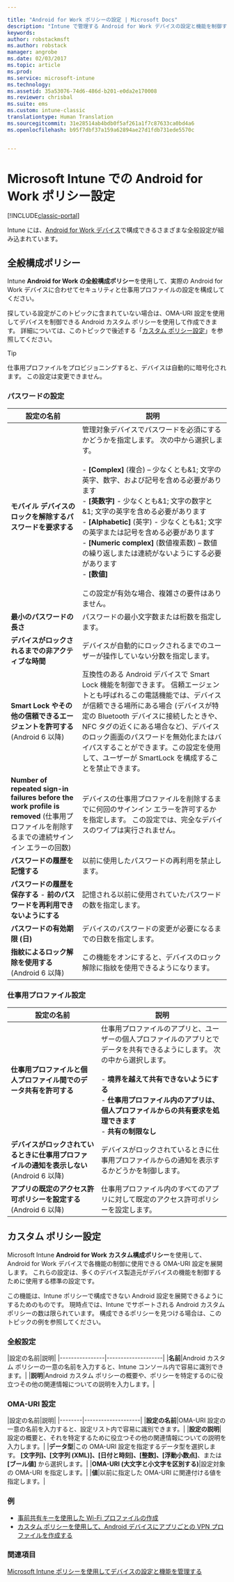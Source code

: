 ```yaml
---

title: "Android for Work ポリシーの設定 | Microsoft Docs"
description: "Intune で管理する Android for Work デバイスの設定と機能を制御するポリシーを作成します。"
keywords: 
author: robstackmsft
ms.author: robstack
manager: angrobe
ms.date: 02/03/2017
ms.topic: article
ms.prod: 
ms.service: microsoft-intune
ms.technology: 
ms.assetid: 35a53076-74d6-486d-b201-e0da2e170008
ms.reviewer: chrisbal
ms.suite: ems
ms.custom: intune-classic
translationtype: Human Translation
ms.sourcegitcommit: 31e28514ab4bdb0f5af261a1f7c87633ca0bd4a6
ms.openlocfilehash: b95f7dbf37a159a62894ae27d1fdb731ede5570c


---
```


# <a name="android-for-work-policy-settings-in-microsoft-intune"></a>Microsoft Intune での Android for Work ポリシー設定

[!INCLUDE[classic-portal](../includes/classic-portal.md)]

Intune には、[Android for Work デバイス](android-for-work.md)で構成できるさまざまな全般設定が組み込まれています。

## <a name="general-configuration-policy"></a>全般構成ポリシー

Intune **Android for Work の全般構成ポリシー**を使用して、実際の Android for Work デバイスに合わせてセキュリティと仕事用プロファイルの設定を構成してください。

探している設定がこのトピックに含まれていない場合は、OMA-URI 設定を使用してデバイスを制御できる Android カスタム ポリシーを使用して作成できます。 詳細については、このトピックで後述する「[カスタム ポリシー設定](#custom-policy-settings)」を参照してください。

> [!TIP]
> 仕事用プロファイルをプロビジョニングすると、デバイスは自動的に暗号化されます。 この設定は変更できません。

### <a name="password-settings"></a>パスワードの設定

|設定の名前|説明|
|----------------|-|
|**モバイル デバイスのロックを解除するパスワードを要求する**|管理対象デバイスでパスワードを必須にするかどうかを指定します。 次の中から選択します。<br><br>- **[Complex]** (複合) – 少なくとも&1; 文字の英字、数字、および記号を含める必要があります<br>- **[英数字]** - 少なくとも&1; 文字の数字と&1; 文字の英字を含める必要があります<br>- **[Alphabetic]** (英字) - 少なくとも&1; 文字の英字または記号を含める必要があります<br>- **[Numeric complex]** (数値複素数) – 数値の繰り返しまたは連続がないようにする必要があります<br>- **[数値]**<br><br>この設定が有効な場合、複雑さの要件はありません。|
|**最小のパスワードの長さ**|パスワードの最小文字数または桁数を指定します。|
|**デバイスがロックされるまでの非アクティブな時間**|デバイスが自動的にロックされるまでのユーザーが操作していない分数を指定します。|
|**Smart Lock やその他の信頼できるエージェントを許可する**<br>(Android 6 以降)|互換性のある Android デバイスで Smart Lock 機能を制御できます。 信頼エージェントとも呼ばれるこの電話機能では、デバイスが信頼できる場所にある場合 (デバイスが特定の Bluetooth デバイスに接続したときや、NFC タグの近くにある場合など)、デバイスのロック画面のパスワードを無効化またはバイパスすることができます。この設定を使用して、ユーザーが SmartLock を構成することを禁止できます。|
|**Number of repeated sign-in failures before the work profile is removed** (仕事用プロファイルを削除するまでの連続サインイン エラーの回数)|デバイスの仕事用プロファイルを削除するまでに何回のサインイン エラーを許可するかを指定します。 この設定では、完全なデバイスのワイプは実行されません。|
|**パスワードの履歴を記憶する**|以前に使用したパスワードの再利用を禁止します。|
|**パスワードの履歴を保存する** - **前のパスワードを再利用できないようにする**|記憶される以前に使用されていたパスワードの数を指定します。|
|**パスワードの有効期限 (日)**|デバイスのパスワードの変更が必要になるまでの日数を指定します。|
|**指紋によるロック解除を使用する**<br>(Android 6 以降)|この機能をオンにすると、デバイスのロック解除に指紋を使用できるようになります。|


### <a name="work-profile-settings"></a>仕事用プロファイル設定

|設定の名前|説明|
|----------------|-|
|**仕事用プロファイルと個人プロファイル間でのデータ共有を許可する**|仕事用プロファイルのアプリと、ユーザーの個人プロファイルのアプリとでデータを共有できるようにします。 次の中から選択します。<br><br>- **境界を越えて共有できないようにする**<br>- **仕事用プロファイル内のアプリは、個人プロファイルからの共有要求を処理できます**<br>- **共有の制限なし**|
|**デバイスがロックされているときに仕事用プロファイルの通知を表示しない**<br>(Android 6 以降)|デバイスがロックされているときに仕事用プロファイルからの通知を表示するかどうかを制御します。|
|**アプリの既定のアクセス許可ポリシーを設定する**<br>(Android 6 以降)|仕事用プロファイル内のすべてのアプリに対して既定のアクセス許可ポリシーを設定します。|


## <a name="custom-policy-settings"></a>カスタム ポリシー設定
Microsoft Intune **Android for Work カスタム構成ポリシー**を使用して、Android for Work デバイスで各機能の制御に使用できる OMA-URI 設定を展開します。 これらの設定は、多くのデバイス製造元がデバイスの機能を制御するために使用する標準の設定です。

この機能は、Intune ポリシーで構成できない Android 設定を展開できるようにするためのものです。
現時点では、Intune でサポートされる Android カスタム ポリシーの数は限られています。 構成できるポリシーを見つける場合は、このトピックの例を参照してください。

### <a name="general-settings"></a>全般設定

|設定の名前|説明|
    |----------------|--------------------|
    |**名前**|Android カスタム ポリシーの一意の名前を入力すると、Intune コンソール内で容易に識別できます。|
    |**説明**|Android カスタム ポリシーの概要や、ポリシーを特定するのに役立つその他の関連情報についての説明を入力します。|

### <a name="oma-uri-settings"></a>OMA-URI 設定

   |設定の名前|説明|
    |--------|--------------------|
    |**設定の名前**|OMA-URI 設定の一意の名前を入力すると、設定リスト内で容易に識別できます。|
    |**設定の説明**|設定の概要と、それを特定するために役立つその他の関連情報についての説明を入力します。|
    |**データ型**|この OMA-URI 設定を指定するデータ型を選択します。 **[文字列]、[文字列 (XML)]、[日付と時刻]、[整数]、[浮動小数点]**、または **[ブール値]** から選択します。|
    |**OMA-URI (大文字と小文字を区別する)**|設定対象の OMA-URI を指定します。|
    |**値**|以前に指定した OMA-URI に関連付ける値を指定します。|

### <a name="examples"></a>例

- [事前共有キーを使用した Wi-Fi プロファイルの作成](pre-shared-key-wi-fi-profile.md)
- [カスタム ポリシーを使用して、Android デバイスにアプリごとの VPN プロファイルを作成する](per-app-vpn-for-android-pulse-secure.md)

### <a name="see-also"></a>関連項目
[Microsoft Intune ポリシーを使用してデバイスの設定と機能を管理する](manage-settings-and-features-on-your-devices-with-microsoft-intune-policies.md)



<!--HONumber=Feb17_HO1-->


